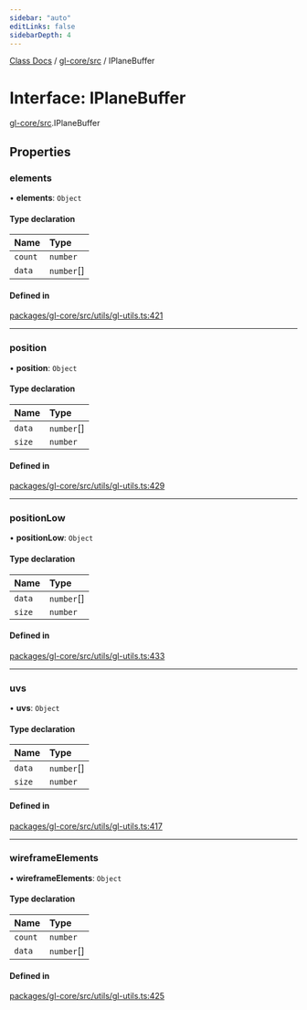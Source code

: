 ```yaml
---
sidebar: "auto"
editLinks: false
sidebarDepth: 4
---
```


[Class Docs](../index.md) / [gl-core/src](../modules/gl_core_src.md) / IPlaneBuffer

# Interface: IPlaneBuffer

[gl-core/src](../modules/gl_core_src.md).IPlaneBuffer

## Properties

### elements

• **elements**: `Object`

#### Type declaration

| Name | Type |
| :------ | :------ |
| `count` | `number` |
| `data` | `number`[] |

#### Defined in

[packages/gl-core/src/utils/gl-utils.ts:421](https://github.com/sakitam-fdd/wind-layer/blob/cc04063/packages/gl-core/src/utils/gl-utils.ts#L421)

___

### position

• **position**: `Object`

#### Type declaration

| Name | Type |
| :------ | :------ |
| `data` | `number`[] |
| `size` | `number` |

#### Defined in

[packages/gl-core/src/utils/gl-utils.ts:429](https://github.com/sakitam-fdd/wind-layer/blob/cc04063/packages/gl-core/src/utils/gl-utils.ts#L429)

___

### positionLow

• **positionLow**: `Object`

#### Type declaration

| Name | Type |
| :------ | :------ |
| `data` | `number`[] |
| `size` | `number` |

#### Defined in

[packages/gl-core/src/utils/gl-utils.ts:433](https://github.com/sakitam-fdd/wind-layer/blob/cc04063/packages/gl-core/src/utils/gl-utils.ts#L433)

___

### uvs

• **uvs**: `Object`

#### Type declaration

| Name | Type |
| :------ | :------ |
| `data` | `number`[] |
| `size` | `number` |

#### Defined in

[packages/gl-core/src/utils/gl-utils.ts:417](https://github.com/sakitam-fdd/wind-layer/blob/cc04063/packages/gl-core/src/utils/gl-utils.ts#L417)

___

### wireframeElements

• **wireframeElements**: `Object`

#### Type declaration

| Name | Type |
| :------ | :------ |
| `count` | `number` |
| `data` | `number`[] |

#### Defined in

[packages/gl-core/src/utils/gl-utils.ts:425](https://github.com/sakitam-fdd/wind-layer/blob/cc04063/packages/gl-core/src/utils/gl-utils.ts#L425)
